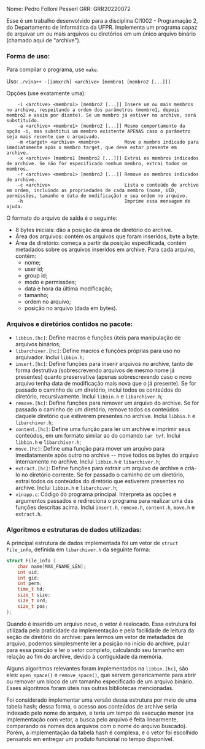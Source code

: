 Nome: Pedro Folloni Pesserl
GRR: GRR20220072

Esse é um trabalho desenvolvido para a disciplina CI1002 - Programação 2, do
Departamento de Informática da UFPR. Implementa um programa capaz de arquivar um
ou mais arquivos ou diretórios em um único arquivo binário (chamado aqui de "archive").

### Forma de uso:

Para compilar o programa, use `make`.

Uso:
`./vina++ -[iamxrch] <archive> [membro1 [membro2 [...]]]`

Opções (use exatamente uma):
```
    -i <archive> <membro1> [membro2 [...]] Insere um ou mais membros no archive, respeitando a ordem dos parâmetros (membro1, depois membro2 e assim por diante). Se um membro já estiver no archive, será substituído.
    -a <archive> <membro1> [membro2 [...]] Mesmo comportamento da opção -i, mas substitui um membro existente APENAS caso o parâmetro seja mais recente que o arquivado.
    -m <target> <archive> <membro>         Move o membro indicado para imediatamente após o membro target, que deve estar presente em archive.
    -x <archive> [membro1 [membro2 [...]]] Extrai os membros indicados de archive. Se não for especificado nenhum membro, extrai todos os membros.
    -r <archive> <membro1> [membro2 [...]] Remove os membros indicados de archive.
    -c <archive>                           Lista o conteúdo de archive em ordem, incluindo as propriedades de cada membro (nome, UID, permissões, tamanho e data de modificação) e sua ordem no arquivo.
    -h                                     Imprime essa mensagem de ajuda.
```

O formato do arquivo de saída é o seguinte:
- 8 bytes iniciais: dão a posição da área de diretório do archive.
- Área dos arquivos: contém os arquivos que foram inseridos, byte a byte.
- Área de diretório: começa a partir da posição especificada, contém metadados
  sobre os arquivos inseridos em archive.
  Para cada arquivo, contém:
    - nome;
    - user id;
    - group id;
    - modo e permissões;
    - data e hora da última modificação;
    - tamanho;
    - ordem no arquivo;
    - posição no arquivo (dada em bytes).

### Arquivos e diretórios contidos no pacote:

- `libbin.[hc]`: Define macros e funções úteis para manipulação de arquivos binários;
- `libarchiver.[hc]`: Define macros e funções próprias para uso no arquivador. Inclui
  `libbin.h`;
- `insert.[hc]`: Define funções para inserir arquivos no archive, tanto de forma
  destrutiva (sobrescrevendo arquivos de mesmo nome já presentes) quanto preservativa
  (apenas sobrescrevendo caso o novo arquivo tenha data de modificação mais nova que o
  já presente). Se for passado o caminho de um diretório, inclui todos os conteúdos
  do diretório, recursivamente. Inclui `libbin.h` e `libarchiver.h`;
- `remove.[hc]`: Define funções para remover um arquivo do archive. Se for passado o
  caminho de um diretório, remove todos os conteúdos daquele diretório que estiverem
  presentes no archive. Inclui `libbin.h` e `libarchiver.h`;
- `content.[hc]`: Define uma função para ler um archive e imprimir seus conteúdos,
  em um formato similar ao do comando `tar tvf`. Inclui `libbin.h` e `libarchiver.h`;
- `move.[hc]`: Define uma função para mover um arquivo para imediatamente após
  outro no archive -- move todos os bytes do arquivo internamente no archive. Inclui
  `libbin.h` e `libarchiver.h`;
- `extract.[hc]`: Define funções para extrair um arquivo de archive e criá-lo no
  diretório corrente. Se for passado o caminho de um diretório, extrai todos os
  conteúdos do diretório que estiverem presentes no archive. Inclui `libbin.h` e
  `libarchiver.h`;
- `vinapp.c`: Código do programa principal. Interpreta as opções e argumentos
  passados e redireciona o programa para realizar uma das funções descritas acima.
  Inclui `insert.h`, `remove.h`, `content.h`, `move.h` e `extract.h`.

### Algoritmos e estruturas de dados utilizadas:
  A principal estrutura de dados implementada foi um vetor de `struct File_info`,
definida em `libarchiver.h` da seguinte forma:
```c
struct File_info {
    char name[MAX_FNAME_LEN];
    int uid;
    int gid;
    int perm;
    time_t td;
    size_t size;
    size_t ord;
    size_t pos;
};
```
  Quando é inserido um arquivo novo, o vetor é realocado. Essa estrutura foi utilizada
pela praticidade da implementação e pela facilidade de leitura da seção de diretório
do archive: para lermos um vetor de metadados de arquivo, podemos simplesmente ler
a posição no início do archive, pular para essa posição e ler o vetor completo,
calculando seu tamanho em relação ao fim do archive, devido à contiguidade da memória.

  Alguns algoritmos relevantes foram implementados na `libbin.[hc]`, são eles:
`open_space()` e `remove_space()`, que servem genericamente para abrir ou remover um
bloco de um tamanho especificado de um arquivo binário. Esses algoritmos foram úteis nas
outras bibliotecas mencionadas.

  Foi considerado implementar uma versão dessa estrutura por meio de uma tabela hash;
dessa forma, o acesso aos conteúdos de archive seria indexado pelo nome do arquivo,
e teria um tempo de execução menor (na implementação com vetor, a busca pelo arquivo
é feita linearmente, comparando os nomes dos arquivos com o nome do arquivo buscado).
Porém, a implementação da tabela hash é complexa, e o vetor foi escolhido pensando
em entregar um produto funcional no tempo disponível.

